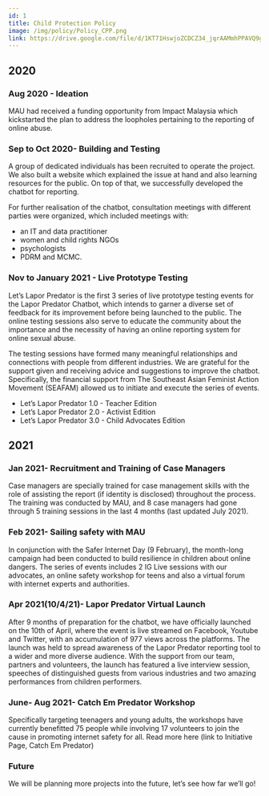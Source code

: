 ```yaml
---
id: 1
title: Child Protection Policy
image: /img/policy/Policy_CPP.png
link: https://drive.google.com/file/d/1KT71HswjoZCDCZ34_jqrAAMmhPPAVQ9g/view
---
```


## 2020

### Aug 2020 - Ideation
MAU had received a funding opportunity from Impact Malaysia which kickstarted the plan to address the loopholes pertaining to the reporting of online abuse. 

### Sep to Oct 2020- Building and Testing
A group of dedicated individuals has been recruited to operate the project. We also built a website which explained the issue at hand and also learning resources for the public. On top of that, we successfully developed the chatbot for reporting.

For further realisation of the chatbot, consultation meetings with different parties were organized, which included meetings with:
-  an IT and data practitioner
-  women and child rights NGOs
-  psychologists
-  PDRM and MCMC.

### Nov to January 2021 - Live Prototype Testing
Let’s Lapor Predator is the first 3 series of live prototype testing events for the Lapor Predator Chatbot, which intends to garner a diverse set of feedback for its improvement before being launched to the public. The online testing sessions also serve to educate the community about the importance and the necessity of having an online reporting system for online sexual abuse. 

The testing sessions have formed many meaningful relationships and connections with people from different industries. We are grateful for the support given and receiving advice and suggestions to improve the chatbot. Specifically, the financial support from The Southeast Asian Feminist Action Movement (SEAFAM) allowed us to initiate and execute the series of events. 

- Let’s Lapor Predator 1.0 - Teacher Edition
- Let’s Lapor Predator 2.0 - Activist Edition
- Let’s Lapor Predator 3.0 - Child Advocates Edition


## 2021

### Jan 2021- Recruitment and Training of Case Managers
Case managers are specially trained for case management skills with the role of assisting the report (if identity is disclosed) throughout the process. The training was conducted by MAU, and 8 case managers had gone through 5 training sessions in the last 4 months (last updated July 2021). 

### Feb 2021- Sailing safety with MAU 
In conjunction with the Safer Internet Day (9 February), the month-long campaign had been conducted to build resilience in children about online dangers. The series of events includes 2 IG Live sessions with our advocates, an online safety workshop for teens and also a virtual forum with internet experts and authorities.

### Apr 2021(10/4/21)- Lapor Predator Virtual Launch
After 9 months of preparation for the chatbot, we have officially launched on the 10th of April, where the event is live streamed on Facebook, Youtube and Twitter, with an accumulation of 977 views across the platforms. The launch was held to spread awareness of the Lapor Predator reporting tool to a wider and more diverse audience. With the support from our team, partners and volunteers, the launch has featured a live interview session, speeches of distinguished guests from various industries and two amazing performances from children performers.

### June- Aug 2021- Catch Em Predator Workshop
Specifically targeting teenagers and young adults, the workshops have currently benefitted 75 people while involving 17 volunteers to join the cause in promoting internet safety for all. Read more here (link to Initiative Page, Catch Em Predator)

### Future 
We will be planning more projects into the future, let’s see how far we’ll go!
